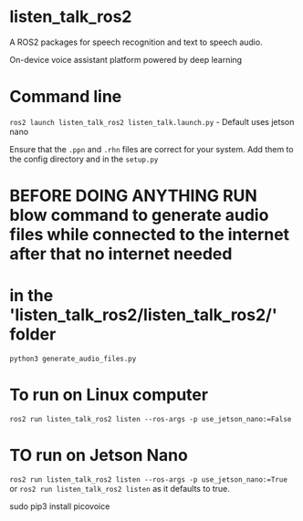 # listen_talk_ros2
A ROS2 packages for speech recognition and text to speech audio.

On-device voice assistant platform powered by deep learning 

# Command line
`ros2 launch listen_talk_ros2 listen_talk.launch.py` - Default uses jetson nano

Ensure that the `.ppn` and `.rhn` files are correct for your system. Add them to the config directory and in the `setup.py`

# BEFORE DOING ANYTHING RUN blow command to generate audio files while connected to the internet after that no internet needed
# in the 'listen_talk_ros2/listen_talk_ros2/' folder
`python3 generate_audio_files.py`

# To run on Linux computer
`ros2 run listen_talk_ros2 listen --ros-args -p use_jetson_nano:=False`
# TO run on Jetson Nano
`ros2 run listen_talk_ros2 listen --ros-args -p use_jetson_nano:=True` or `ros2 run listen_talk_ros2 listen` as it defaults to true.


sudo pip3 install picovoice
